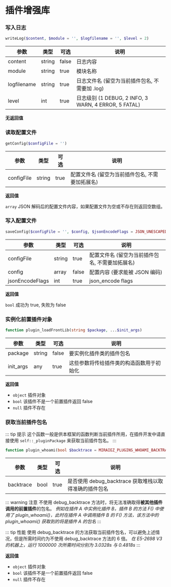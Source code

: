 # 插件增强库

### 写入日志

```php
writeLog($content, $module = '', $logfilename = '', $level = 2)
```

| 参数 | 类型 | 可选 | 说明 |
| ---- | --- | ---- | --- |
| content | string | false | 日志内容 |
| module | string | true | 模块名称 |
| logfilename | string | true | 日志文件名 (留空为当前插件包名, 不需要加 .log) |
| level | int | true | 日志级别 (1 DEBUG, 2 INFO, 3 WARN, 4 ERROR, 5 FATAL) |

**无返回值**

### 读取配置文件

```php
getConfig($configFile = '')
```

| 参数 | 类型 | 可选 | 说明 |
| ---- | --- | ---- | --- |
| configFile | string | true | 配置文件名 (留空为当前插件包名, 不需要加拓展名) |

**返回值**

`array` JSON 解码后的配置文件内容，如果配置文件为空或不存在则返回空数组。

### 写入配置文件

```php
saveConfig($configFile = '', $config, $jsonEncodeFlags = JSON_UNESCAPED_UNICODE)
```

| 参数 | 类型 | 可选 | 说明 |
| ---- | --- | ---- | --- |
| configFile | string | true | 配置文件名 (留空为当前插件包名, 不需要加拓展名) |
| config | array | false | 配置内容 (要求能被 JSON 编码) |
| jsonEncodeFlags | int | true | json_encode flags |

**返回值**

`bool` 成功为 true, 失败为 false

### 实例化前置插件对象

```php
function plugin_loadFrontLib(string $package, ...$init_args)
```

| 参数 | 类型 | 可选 | 说明 |
| ---- | --- | ---- | --- |
| package | string | false | 要实例化插件类的插件包名 |
| init_args | any | true | 这些参数将传给插件类的构造函数用于初始化 |

**返回值**

- <Badge type="tip" text="成功" vertical="middle" /> `object` 插件对象
- <Badge type="warning" text="失败" vertical="middle" /> `bool` 该插件不是一个前置插件返回 false
- <Badge type="danger" text="失败" vertical="middle" /> `null` 插件不存在

### 获取当前插件包名

::: tip 提示
这个函数一般是供本框架的函数判断当前插件所用，在插件开发中请直接使用 `self::_pluginPackage` 来获取当前插件包名。 
:::

```php
function plugin_whoami(bool $backtrace = MIRAIEZ_PLUGINS_WHOAMI_BACKTRACE)
```

| 参数 | 类型 | 可选 | 说明 |
| ---- | --- | ---- | --- |
| backtrace | bool | true | 是否使用 debug_backtrace 获取堆栈以取得准确的插件包名 |

::: warning 注意
不使用 debug_backtrace 方法时，将无法准确取得**被其他插件调用的前置插件**的包名。
*例如在插件 A 中实例化插件 B，插件 B 的方法 F() 中使用了 plugin_whoami()，此时在插件 A 中调用插件 B 的 F() 方法，该方法中的 plugin_whoami() 获取到的将是插件 A 的包名*
:::

::: tip 性能
使用 debug_backtrace 的方法获取当前插件包名，可以避免上述情况，但是所需时间约为不使用 debug_backtrace 方法的 6 倍。
*在 E5-2698 V3 的机器上，运行 1000000 次所需时间分别为 3.0328s 与 0.4818s*
:::

**返回值**

- <Badge type="tip" text="成功" vertical="middle" /> `object` 插件对象
- <Badge type="warning" text="失败" vertical="middle" /> `bool` 该插件不是一个前置插件返回 false
- <Badge type="danger" text="失败" vertical="middle" /> `null` 插件不存在
